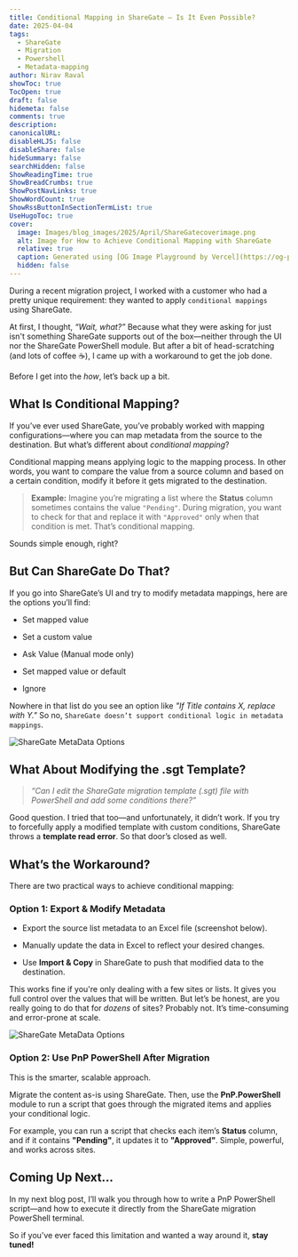 ```yaml
---
title: Conditional Mapping in ShareGate – Is It Even Possible?
date: 2025-04-04
tags:
  - ShareGate
  - Migration
  - Powershell
  - Metadata-mapping
author: Nirav Raval
showToc: true
TocOpen: true
draft: false
hidemeta: false
comments: true
description: 
canonicalURL: 
disableHLJS: false
disableShare: false
hideSummary: false
searchHidden: false
ShowReadingTime: true
ShowBreadCrumbs: true
ShowPostNavLinks: true
ShowWordCount: true
ShowRssButtonInSectionTermList: true
UseHugoToc: true
cover:
  image: Images/blog_images/2025/April/ShareGatecoverimage.png
  alt: Image for How to Achieve Conditional Mapping with ShareGate
  relative: true
  caption: Generated using [OG Image Playground by Vercel](https://og-playground.vercel.app/)
  hidden: false
---
```

During a recent migration project, I worked with a customer who had a pretty unique requirement: they wanted to apply `conditional mappings` using ShareGate.

At first, I thought, _“Wait, what?”_ Because what they were asking for just isn't something ShareGate supports out of the box—neither through the UI nor the ShareGate PowerShell module. But after a bit of head-scratching (and lots of coffee ☕), I came up with a workaround to get the job done.

Before I get into the _how_, let’s back up a bit.

## What Is Conditional Mapping?

If you’ve ever used ShareGate, you’ve probably worked with mapping configurations—where you can map metadata from the source to the destination. But what’s different about _conditional mapping_?

Conditional mapping means applying logic to the mapping process. In other words, you want to compare the value from a source column and based on a certain condition, modify it before it gets migrated to the destination.

>**Example:** Imagine you’re migrating a list where the **Status** column sometimes contains the value `"Pending"`. During migration, you want to check for that and replace it with `"Approved"` only when that condition is met. That’s conditional mapping.

Sounds simple enough, right?

## But Can ShareGate Do That?

If you go into ShareGate’s UI and try to modify metadata mappings, here are the options you’ll find:

- Set mapped value
    
- Set a custom value
    
- Ask Value (Manual mode only)
    
- Set mapped value or default
    
- Ignore

Nowhere in that list do you see an option like _"If Title contains X, replace with Y."_ So no, `ShareGate doesn’t support conditional logic in metadata mappings`.

![ShareGate MetaData Options](/Images/blog_images/2025/April/SG1.png)

## What About Modifying the .sgt Template?

>_“Can I edit the ShareGate migration template (.sgt) file with PowerShell and add some conditions there?”_

Good question. I tried that too—and unfortunately, it didn’t work. If you try to forcefully apply a modified template with custom conditions, ShareGate throws a **template read error**. So that door’s closed as well.
## What’s the Workaround?

There are two practical ways to achieve conditional mapping:

### Option 1: Export & Modify Metadata

- Export the source list metadata to an Excel file (screenshot below).
    
- Manually update the data in Excel to reflect your desired changes.
    
- Use **Import & Copy** in ShareGate to push that modified data to the destination.
    

This works fine if you're only dealing with a few sites or lists. It gives you full control over the values that will be written. But let’s be honest, are you really going to do that for _dozens_ of sites? Probably not. It’s time-consuming and error-prone at scale.

![ShareGate MetaData Options](/Images/blog_images/2025/April/SG2.png)
### Option 2: Use PnP PowerShell After Migration

This is the smarter, scalable approach.

Migrate the content as-is using ShareGate. Then, use the **PnP.PowerShell** module to run a script that goes through the migrated items and applies your conditional logic.

For example, you can run a script that checks each item’s **Status** column, and if it contains **"Pending"**, it updates it to **"Approved"**. Simple, powerful, and works across sites. 

## Coming Up Next...

In my next blog post, I’ll walk you through how to write a PnP PowerShell script—and how to execute it directly from the ShareGate migration PowerShell terminal.

So if you’ve ever faced this limitation and wanted a way around it, **stay tuned!** 